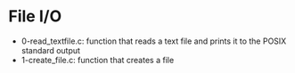 # File I/O
* 0-read_textfile.c: function that reads a text file and prints it to the POSIX standard output
* 1-create_file.c: function that creates a file
